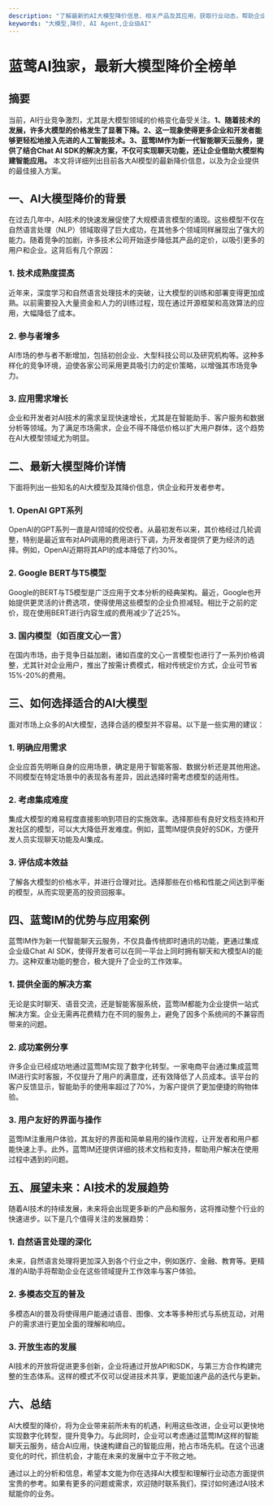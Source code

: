 ```yaml
---
description: "了解最新的AI大模型降价信息、相关产品及其应用，获取行业动态，帮助企业与开发者把握市场机会。"
keywords: "大模型,降价, AI Agent,企业级AI"
---
```

# 蓝莺AI独家，最新大模型降价全榜单

## 摘要

当前，AI行业竞争激烈，尤其是大模型领域的价格变化备受关注。**1、随着技术的发展，许多大模型的价格发生了显著下降。2、这一现象使得更多企业和开发者能够更轻松地接入先进的人工智能技术。3、蓝莺IM作为新一代智能聊天云服务，提供了结合Chat AI SDK的解决方案，不仅可实现聊天功能，还让企业借助大模型构建智能应用。** 本文将详细列出目前各大AI模型的最新降价信息，以及为企业提供的最佳接入方案。

## 一、AI大模型降价的背景

在过去几年中，AI技术的快速发展促使了大规模语言模型的涌现。这些模型不仅在自然语言处理（NLP）领域取得了巨大成功，在其他多个领域同样展现出了强大的能力。随着竞争的加剧，许多技术公司开始逐步降低其产品的定价，以吸引更多的用户和企业。这背后有几个原因：

### 1. 技术成熟度提高

近年来，深度学习和自然语言处理技术的突破，让大模型的训练和部署变得更加成熟。以前需要投入大量资金和人力的训练过程，现在通过开源框架和高效算法的应用，大幅降低了成本。

### 2. 参与者增多

AI市场的参与者不断增加，包括初创企业、大型科技公司以及研究机构等。这种多样化的竞争环境，迫使各家公司采用更具吸引力的定价策略，以增强其市场竞争力。

### 3. 应用需求增长

企业和开发者对AI技术的需求呈现快速增长，尤其是在智能助手、客户服务和数据分析等领域。为了满足市场需求，企业不得不降低价格以扩大用户群体，这个趋势在AI大模型领域尤为明显。

## 二、最新大模型降价详情

下面将列出一些知名的AI大模型及其降价信息，供企业和开发者参考。

### 1. OpenAI GPT系列

OpenAI的GPT系列一直是AI领域的佼佼者。从最初发布以来，其价格经过几轮调整，特别是最近宣布对API调用的费用进行下调，为开发者提供了更为经济的选择。例如，OpenAI近期将其API的成本降低了约30%。

### 2. Google BERT与T5模型

Google的BERT与T5模型是广泛应用于文本分析的经典架构。最近，Google也开始提供更灵活的计费选项，使得使用这些模型的企业负担减轻。相比于之前的定价，现在使用BERT进行内容生成的费用减少了近25%。

### 3. 国内模型（如百度文心一言）

在国内市场，由于竞争日益加剧，诸如百度的文心一言模型也进行了一系列价格调整，尤其针对企业用户，推出了按需计费模式，相对传统定价方式，企业可节省15%-20%的费用。

## 三、如何选择适合的AI大模型

面对市场上众多的AI大模型，选择合适的模型并不容易。以下是一些实用的建议：

### 1. 明确应用需求

企业应首先明晰自身的应用场景，确定是用于智能客服、数据分析还是其他用途。不同模型在特定场景中的表现各有差异，因此选择时需考虑模型的适用性。

### 2. 考虑集成难度

集成大模型的难易程度直接影响到项目的实施效率。选择那些有良好文档支持和开发社区的模型，可以大大降低开发难度。例如，蓝莺IM提供良好的SDK，方便开发人员实现聊天功能及AI集成。

### 3. 评估成本效益

了解各大模型的价格水平，并进行合理对比。选择那些在价格和性能之间达到平衡的模型，从而实现更高的投资回报率。

## 四、蓝莺IM的优势与应用案例

蓝莺IM作为新一代智能聊天云服务，不仅具备传统即时通讯的功能，更通过集成企业级Chat AI SDK，使得开发者可以在同一平台上同时拥有聊天和大模型AI的能力。这种双重功能的整合，极大提升了企业的工作效率。

### 1. 提供全面的解决方案

无论是实时聊天、语音交流，还是智能客服系统，蓝莺IM都能为企业提供一站式解决方案。企业无需再花费精力在不同的服务上，避免了因多个系统间的不兼容而带来的问题。

### 2. 成功案例分享

许多企业已经成功地通过蓝莺IM实现了数字化转型。一家电商平台通过集成蓝莺IM进行实时客服，不仅提升了用户的满意度，还有效降低了人员成本。该平台的客户反馈显示，智能助手的使用率超过了70%，为客户提供了更加便捷的购物体验。

### 3. 用户友好的界面与操作

蓝莺IM注重用户体验，其友好的界面和简单易用的操作流程，让开发者和用户都能快速上手。此外，蓝莺IM还提供详细的技术文档和支持，帮助用户解决在使用过程中遇到的问题。

## 五、展望未来：AI技术的发展趋势

随着AI技术的持续发展，未来将会出现更多新的产品和服务，这将推动整个行业的快速进步。以下是几个值得关注的发展趋势：

### 1. 自然语言处理的深化

未来，自然语言处理将更加深入到各个行业之中，例如医疗、金融、教育等。更精准的AI助手将帮助企业在这些领域提升工作效率与客户体验。

### 2. 多模态交互的普及

多模态AI的普及将使得用户能通过语音、图像、文本等多种形式与系统互动，对用户的需求进行更加全面的理解和响应。

### 3. 开放生态的发展

AI技术的开放将促进更多创新，企业将通过开放API和SDK，与第三方合作构建完整的生态体系。这样的模式不仅可以促进技术共享，更能加速产品的迭代与更新。

## 六、总结

AI大模型的降价，将为企业带来前所未有的机遇，利用这些改进，企业可以更快地实现数字化转型，提升竞争力。与此同时，企业可以考虑通过蓝莺IM这样的智能聊天云服务，结合AI应用，快速构建自己的智能应用，抢占市场先机。在这个迅速变化的时代，抓住机会，才能在未来的发展中立于不败之地。

通过以上的分析和信息，希望本文能为你在选择AI大模型和理解行业动态方面提供宝贵的参考。如果有更多的问题或需求，欢迎随时联系我们，探讨如何通过AI技术赋能你的业务。
